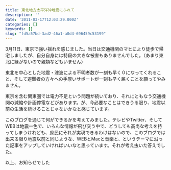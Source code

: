 ```yaml
---
title: 東北地方太平洋沖地震にふれて
description: ''
date: '2011-03-17T12:03:29.000Z'
categories: []
keywords: []
slug: "fd5a57bd-3ad2-46a1-a0d4-696459c53199"
---
```

3月11日、東京で強い揺れを感じました。当日は交通機関のマヒにより徒歩で帰宅しましたが、自分自身には特段の大きな被害もありませんでした。（あまり東北に縁がないので親類などもいません）

東北を中心とした地震・津波による不明者数が一刻も早く０になってくれること、そして避難者の方々への手厚いサポートが一刻も早く届くことを願ってやみません。  
  
東京を含む関東圏では電力不足という問題が続いており、それにともなう交通機関の減縮や計画停電などがあります。が、今必要なことはできうる限り、地震以前の生活を続けることじゃないかなと感じています。

このブログを通じて何ができるかを考えてみました。テレビやTwitter、そしてWEBは地震一色で、いろんな情報が飛び交う中で、どうしても高尚な考えを持ってしまうけれども、庶民にそれが実現できるわけはないので、このブログでは出来る限り地震以前と同じような、WEBとMacと音楽と、というテーマに沿った記事をアップしていければいいなと思っています。それが考え抜いた答えでした。

以上、お知らせでした